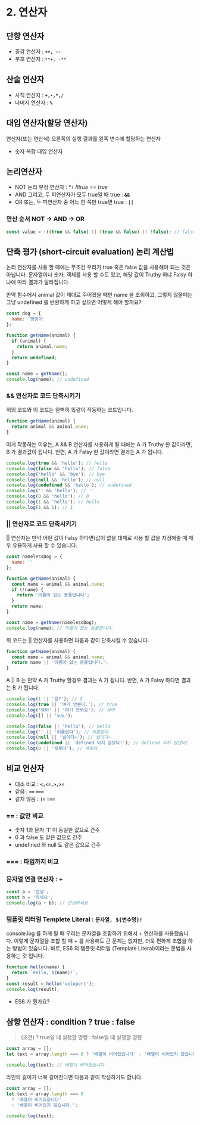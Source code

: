 # 2. 연산자

## 단항 연산자

- 증감 연산자 : **`++, --`**
- 부호 연산자 : `**+, -**`

## 산술 연산자

- 사칙 연산자 : **`+,-,*,/`**
- 나머지 연산자 : **`%`**

## 대입 연산자(할당 연산자)

연산자(또는 연산식) 오른쪽의 실행 결과를 왼쪽 변수에 할당하는 연산자

- 숫자 복합 대입 연산자

## 논리연산자

- NOT 논리 부정 연산자 : **`!` *!!true == true**
- AND 그리고, 두 피연산자가 모두 true일 때 true : **`&&`**
- OR 또는, 두 피연산자 중 어느 한 쪽만 true면 true : **`||`**

### 연산 순서 NOT → AND → OR

```jsx
const value = !((true && false) || (true && false) || !false); // false
```

## 단축 평가 (short-circuit evaluation) 논리 계산법

논리 연산자를 사용 할 때에는 무조건 우리가 true 혹은 false 값을 사용해야 되는 것은 아닙니다. 문자열이나 숫자, 객체를 사용 할 수도 있고, 해당 값이 Truthy 하냐 Falsy 하냐에 따라 결과가 달라집니다.

만약 함수에서 animal 값이 제대로 주어졌을 때만 name 을 조회하고, 그렇지 않을때는 그냥 undefined 를 반환하게 하고 싶으면 어떻게 해야 할까요?

```jsx
const dog = {
  name: '멍멍이'
};

function getName(animal) {
  if (animal) {
    return animal.name;
  }
  return undefined;
}

const name = getName();
console.log(name); // undefined
```

### && 연산자로 코드 단축시키기

위의 코드와 이 코드는 완벽히 똑같이 작동하는 코드입니다.

```jsx
function getName(animal) {
  return animal && animal.name;
}
```

이게 작동하는 이유는, A && B 연산자를 사용하게 될 때에는 A 가 Truthy 한 값이라면, B 가 결과값이 됩니다. 반면, A 가 Falsy 한 값이라면 결과는 A 가 됩니다.

```jsx
console.log(true && 'hello'); // hello
console.log(false && 'hello'); // false
console.log('hello' && 'bye'); // bye
console.log(null && 'hello'); // null
console.log(undefined && 'hello'); // undefined
console.log('' && 'hello'); // ''
console.log(0 && 'hello'); // 0
console.log(1 && 'hello'); // hello
console.log(1 && 1); // 1
```

### || 연산자로 코드 단축시키기

|| 연산자는 만약 어떤 값이 Falsy 하다면(값이 없을  대체로 사용 할 값을 지정해줄 때 매우 유용하게 사용 할 수 있습니다.

```jsx
const namelessDog = {
  name: ''
};

function getName(animal) {
  const name = animal && animal.name;
  if (!name) {
    return '이름이 없는 동물입니다';
  }
  return name;
}

const name = getName(namelessDog);
console.log(name); // 이름이 없는 동물입니다.
```

위 코드는 || 연산자를 사용하면 다음과 같이 단축시킬 수 있습니다.

```jsx
function getName(animal) {
  const name = animal && animal.name;
  return name || '이름이 없는 동물입니다.';
}
```

A || B 는 만약 A 가 Truthy 할경우 결과는 A 가 됩니다. 반면, A 가 Falsy 하다면 결과는 B 가 됩니다.

```jsx
console.log(1 || '음?'); // 1
console.log(true || '여기 안본다.'); // true
console.log('와아' || '여기 안봐요'); // 와아
console.log([] || '노노');

console.log(false || 'hello'); // hello
console.log('' || '이름없다'); // 이름없다
console.log(null || '널이다~'); // 널이다~
console.log(undefined || 'defined 되지 않았다!'); // defined 되지 않았다!
console.log(0 || '제로다'); // 제로다
```

## 비교 연산자

- 대소 비교 :  **`<,<=,>,>=`**
- 같음 : **`==` `===`**
- 같지 않음 : **`!=` `!==`**

### == : 값만 비교

- 숫자 1과 문자 '1' 이 동일한 값으로 간주
- 0 과 false 도 같은 값으로 간주
- undefined 와 null 도 같은 값으로 간주

### === : 타입까지 비교

### 문자열 연결 연산자 : +

```jsx
const a = '안녕';
const b = '하세요';
console.log(a + b); // 안녕하세요
```

### 템플릿 리터럴 Templete Literal : `문자열, ${변수명}!`

console.log 를 하게 될 때 우리는 문자열을 조합하기 위해서 + 연산자를 사용했습니다. 이렇게 문자열을 조합 할 때 + 를 사용해도 큰 문제는 없지만, 더욱 편하게 조합을 하는 방법이 있습니다. 바로, ES6 의 템플릿 리터럴 (Template Literal)이라는 문법을 사용하는 것 입니다.

```jsx
function hello(name) {
  return `Hello, ${name}!`;
}
const result = hello('velopert');
console.log(result);
```

- ES6 가 뭔가요?

## 삼항 연산자 : condition ? true : false

> (조건) ? true일 때 실행할 명령 : false일 때 실행할 명령

```jsx
const array = [];
let text = array.length === 0 ? '배열이 비어있습니다' : '배열이 비어있지 않습니다.';

console.log(text); // 배열이 비어있습니다
```

라인의 길이가 너묵 길어진다면 다음과 같이 작성하기도 합니다.

```jsx
const array = [];
let text = array.length === 0 
  ? '배열이 비어있습니다' 
  : '배열이 비어있지 않습니다.';

console.log(text);
```
